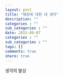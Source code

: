 ```yaml
---
layout: post
title: "해킹에 대한 내 생각"
description: ""
categories : ""
sub_categories : ""
date: 2015-09-07
categories : ""
sub_categories : ""
tags: []
comments: true
share: true
---
```


생각의 발상

